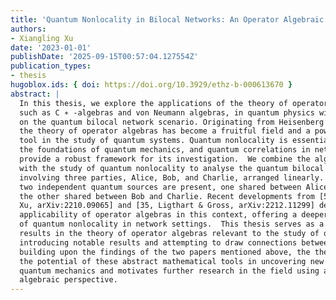 ```yaml
---
title: 'Quantum Nonlocality in Bilocal Networks: An Operator Algebraic Perspective'
authors:
- Xiangling Xu
date: '2023-01-01'
publishDate: '2025-09-15T00:57:04.127554Z'
publication_types:
- thesis
hugoblox.ids: { doi: https://doi.org/10.3929/ethz-b-000613670 }
abstract: |
  In this thesis, we explore the applications of the theory of operator algebras,
  such as C ∗ -algebras and von Neumann algebras, in quantum physics with a focus
  on the quantum bilocal network scenario. Originating from Heisenberg’s picture,
  the theory of operator algebras has become a fruitful field and a powerful mathematical
  tool in the study of quantum systems. Quantum nonlocality is essential for understanding
  the foundations of quantum mechanics, and quantum correlations in network scenarios
  provide a robust framework for its investigation.  We combine the algebraic perspective
  with the study of quantum nonlocality to analyse the quantum bilocal network scenario,
  involving three parties, Alice, Bob, and Charlie, arranged linearly. In this scenario,
  two independent quantum sources are present, one shared between Alice and Bob, and
  the other shared between Bob and Charlie. Recent developments from [57, Renou &
  Xu, arXiv:2210.09065] and [35, Ligthart & Gross, arXiv:2212.11299] demonstrate the
  applicability of operator algebras in this context, offering a deeper understanding
  of quantum nonlocality in network settings.  This thesis serves as a reference for
  results in the theory of operator algebras relevant to the study of quantum nonlocality,
  introducing notable results and attempting to draw connections between them. By
  building upon the findings of the two papers mentioned above, the thesis highlights
  the potential of these abstract mathematical tools in uncovering new insights into
  quantum mechanics and motivates further research in the field using an operator
  algebraic perspective.
---
```

